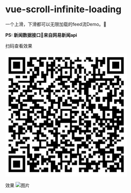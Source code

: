 # vue-scroll-infinite-loading
一个上滑，下滑都可以无限加载的feed流Demo。

**PS: 新闻数据接口来自网易新闻api**

扫码查看效果

![二维码](./erweima.jpeg)

效果
![图片](./scroll.gif)
